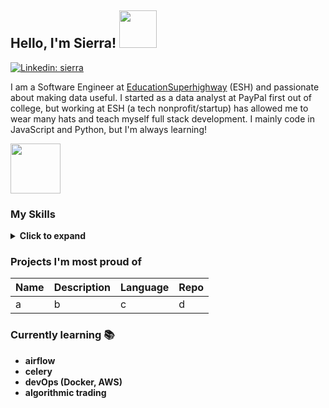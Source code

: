 ## Hello, I'm Sierra! <img src='https://media.giphy.com/media/7uhrpnv9mibtyFHR0l/giphy.gif' height='60px' />

[![Linkedin: sierra](https://img.shields.io/badge/-sierra-blue?style=flat-square&logo=Linkedin&logoColor=white&link=https://www.linkedin.com/in/scostanza/)](https://www.linkedin.com/in/scostanza/)

I am a Software Engineer at [EducationSuperhighway](https://www.educationsuperhighway.org/) (ESH) and passionate about making data useful. I started as a data analyst at PayPal first out of college, but working at ESH (a tech nonprofit/startup) has allowed me to wear many hats and teach myself full stack development. I mainly code in JavaScript and Python, but I'm always learning!

<img src='https://media.giphy.com/media/MXoyvLVaXqYbi6KUhu/giphy.gif' height='80px' />

### My Skills
<details>
  <summary><strong>Click to expand<strong></summary>
 
#### Web technologies
* Javascript ⭐⭐⭐⭐
* Node.js ⭐⭐⭐⭐
* React ⭐⭐⭐
* Redux ⭐⭐
* HTML, CSS ⭐⭐
* Express.js ⭐⭐⭐
#### DevOps
* Heroku ⭐⭐⭐
* CircleCI ⭐⭐⭐
* AWS (S3, Lambda, Cloudformation) ⭐⭐
* Docker ⭐⭐
#### Data engineering
* Python ⭐⭐⭐⭐
* Bash / shell scripting ⭐⭐
* AWS (EC2, ECS, RDS) ⭐
#### Analytics and data visualization
* Machine Learning (supervised classification, not deep learning)
* Hypothesis testing
* R
* d3.js
* Tableau

<a href="https://github.com/anuraghazra/github-readme-stats">
  <img align="center" src="https://github-readme-stats.anuraghazra1.vercel.app/api?username=sierra073&count_private=true&show_icons=true&line_height=27&include_all_commits=true&hide=issues,contribs,prs,stars" alt="My github stats" />
</a>

</details>

### Projects I'm most proud of
| Name            | Description                                                         | Language      | Repo                                                      |
| --------------- | ------------------------------------------------------------------- | ------------- | ------------------------------------------------------ |
|     a   |                     b              |       c       |   d

### Currently learning 📚
* airflow
* celery
* devOps (Docker, AWS)
* algorithmic trading
